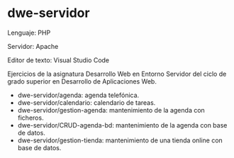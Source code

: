 # dwe-servidor

Lenguaje: PHP

Servidor: Apache

Editor de texto: Visual Studio Code

Ejercicios de la asignatura Desarrollo Web en Entorno Servidor del ciclo de grado superior en Desarrollo de Aplicaciones Web.

- dwe-servidor/agenda: agenda telefónica.
- dwe-servidor/calendario: calendario de tareas.
- dwe-servidor/gestion-agenda: mantenimiento de la agenda con ficheros.
- dwe-servidor/CRUD-agenda-bd: mantenimiento de la agenda con base de datos.
- dwe-servidor/gestion-tienda: mantenimiento de una tienda online con base de datos.
